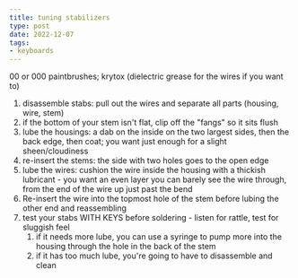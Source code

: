 ```yaml
---
title: tuning stabilizers
type: post
date: 2022-12-07
tags: 
- keyboards
---
```


00 or 000 paintbrushes; krytox (dielectric grease for the wires if you want to)

1. disassemble stabs: pull out the wires and separate all parts (housing, wire, stem)
2. if the bottom of your stem isn't flat, clip off the "fangs" so it sits flush
3. lube the housings: a dab on the inside on the two largest sides, then the back edge, then coat; you want just enough for a slight sheen/cloudiness
4. re-insert the stems: the side with two holes goes to the open edge
5. lube the wires: cushion the wire inside the housing with a thickish lubricant - you want an even layer you can barely see the wire through, from the end of the wire up just past the bend
6. Re-insert the wire into the topmost hole of the stem before lubing the other end and reassembling
7. test your stabs WITH KEYS before soldering - listen for rattle, test for sluggish feel
	1. if it needs more lube, you can use a syringe to pump more into the housing through the hole in the back of the stem
	2. if it has too much lube, you're going to have to disassemble and clean
